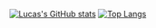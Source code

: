 [![Lucas's GitHub stats](https://github-readme-stats.vercel.app/api?username=Sinuelo&show_icons=true&theme=codeSTACKr&icon_color=ed6905)](https://github.com/Sinuelo/github-readme-stats)
[![Top Langs](https://github-readme-stats.vercel.app/api/top-langs/?username=Sinuelo&theme=codeSTACKr&layout=compact&hide=procfile)](https://github.com/Sinuelo/github-readme-stats)
